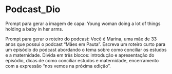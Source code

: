 # Podcast_Dio

Prompt para gerar a imagem de capa: Young woman doing a lot of things holding a baby in her arms.

Prompt para gerar o roteiro do podcast: Você é Marina, uma mãe de 33 anos que possui o podcast “Mães em Pauta”. Escreva um roteiro curto para um episódio do podcast abordando o tema sobre como conciliar os estudos e a maternidade. Divida em três blocos: introdução e apresentação do episódio, dicas de como conciliar estudos e maternidade, encerramento com a expressão “nos vemos na próxima edição”.
